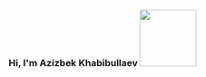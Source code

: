 ### Hi, I'm Azizbek Khabibullaev <img src="https://media3.giphy.com/media/gM5qFksULw54NMWyry/giphy.gif?cid=ecf05e477qqyo0fvkivw6q0oe6iq6dpk2txm0iyx7kzab3op&rid=giphy.gif&ct=s" width="100px">

